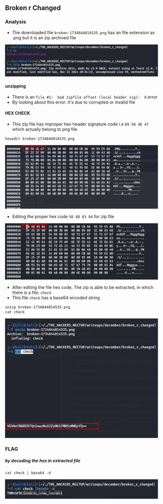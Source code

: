 ## Broken r Changed

### Analysis

* The downloaded file `broken-1734844014535.png` has an file extension as .png but it is an zip archived file

![ls_type_not_png](https://github.com/shybu9/THE_HACKERS_MEETUP/blob/main/writeups/december/broken_r_changed/ls_type_not_png.png)<br>

#### unzipping

* There is an `file #1:  bad zipfile offset (local header sig):  0` error
* By looking about this error: it's due to corrupted or invalid file

#### HEX CHECK

* This zip file has improper hex header signature code i.e `89 50 4E 47` which actually belong to png file

```
hexedit broken-1734844014535.png 
```

![improper_hex](https://github.com/shybu9/THE_HACKERS_MEETUP/blob/main/writeups/december/broken_r_changed/improper_hex.png)<br>

* Editing the proper hex code `50 4B 03 04` for zip file

![proper_hexcode](https://github.com/shybu9/THE_HACKERS_MEETUP/blob/main/writeups/december/broken_r_changed/proper_hexcode.png)<br>

* After editing the file hex code, The zip is able to be extracted, in which there is a file: `check` 
* This file `check` has a base64 encoded string

```
unzip broken-1734844014535.png 
cat check
```

![zip_ext_check](https://github.com/shybu9/THE_HACKERS_MEETUP/blob/main/writeups/december/broken_r_changed/zip_ext_check.png)<br>

### FLAG

##### by decoding the hex in extracted file

```
cat check | base64 -d
```

![flag](https://github.com/shybu9/THE_HACKERS_MEETUP/blob/main/writeups/december/broken_r_changed/flag.png)<br>
